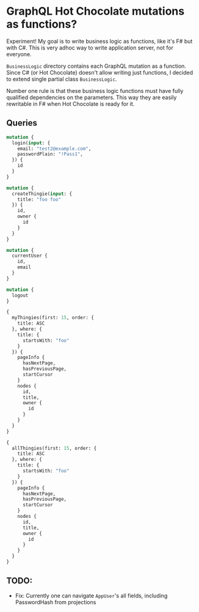 # GraphQL Hot Chocolate mutations as functions?

Experiment! My goal is to write business logic as functions, like it's F# but with C#. This is very adhoc way to write application server, not for everyone.

`BusinessLogic` directory contains each GraphQL mutation as a function. Since C# (or Hot Chocolate) doesn't allow writing just functions, I decided to extend single partial class `BusinessLogic`. 

Number one rule is that these business logic functions must have fully qualified dependencies on the parameters. This way they are easily rewritable in F# when Hot Chocolate is ready for it.



## Queries

```graphql
mutation {
  login(input: {
    email: "test2@example.com",
    passwordPlain: "!Pass1",
  }) {
    id
  }
}

mutation {
  createThingie(input: {
    title: "foo foo"
  }) {
    id,
    owner {
      id
    }
  }
}

mutation { 
  currentUser {
    id,
    email
  }
}

mutation {
  logout
}

{
  myThingies(first: 15, order: {
    title: ASC
  }, where: {
    title: {
      startsWith: "foo"
    }
  }) {
    pageInfo {
      hasNextPage,
      hasPreviousPage,
      startCursor
    }
    nodes {
      id,
      title,
      owner {
        id
      }
    }
  }
}

{
  allThingies(first: 15, order: {
    title: ASC
  }, where: {
    title: {
      startsWith: "foo"
    }
  }) {
    pageInfo {
      hasNextPage,
      hasPreviousPage,
      startCursor
    }
    nodes {
      id,
      title,
      owner {
        id
      }
    }
  }
}


```


## TODO:
- Fix: Currently one can navigate `AppUser`'s all fields, including PasswordHash from projections